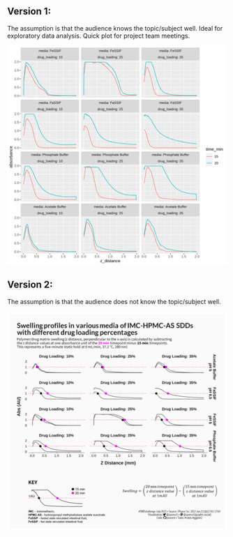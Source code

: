 
## Version 1:
The assumption is that the audience knows the topic/subject well. 
Ideal for exploratory data analysis. Quick plot for project team meetings.

![](08_August_version_01.png)


## Version 2:
The assumption is that the audience does not know the topic/subject well. 

![](08_August_version_02_final.png)
